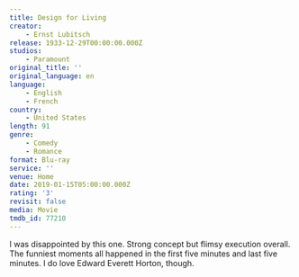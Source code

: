 ```yaml
---
title: Design for Living
creator:
    - Ernst Lubitsch
release: 1933-12-29T00:00:00.000Z
studios:
    - Paramount
original_title: ''
original_language: en
language:
    - English
    - French
country:
    - United States
length: 91
genre:
    - Comedy
    - Romance
format: Blu-ray
service: ''
venue: Home
date: 2019-01-15T05:00:00.000Z
rating: '3'
revisit: false
media: Movie
tmdb_id: 77210
---
```


I was disappointed by this one. Strong concept but flimsy execution overall. The funniest moments all happened in the first five minutes and last five minutes. I do love Edward Everett Horton, though.

